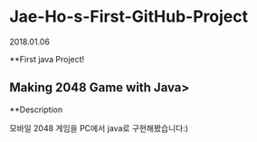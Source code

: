 # Jae-Ho-s-First-GitHub-Project

2018.01.06

**First java Project!

## Making 2048 Game with Java>

**Description

모바일 2048 게임을 PC에서 java로 구현해봤습니다:)
